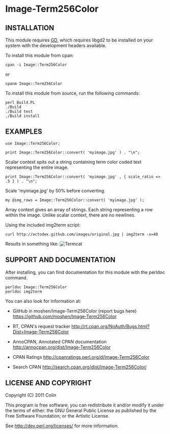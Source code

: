 # Image-Term256Color



## INSTALLATION

This module requires [GD](https://metacpan.org/module/GD), which requires
libgd2 to be installed on your system with the development headers available.

To install this module from cpan:

    cpan -i Image::Term256Color

or

    cpanm Image::Term256Color

To install this module from source, run the following commands:

    perl Build.PL
    ./Build
    ./Build test
    ./Build install

## EXAMPLES

    use Image::Term256Color;

    print Image::Term256Color::convert( 'myimage.jpg' ) . "\n";

Scalar context spits out a string containing term color coded text
representing the entire image.

    print Image::Term256Color::convert( 'myimage.jpg' , { scale_ratio => .5 } ) . "\n";

Scale 'myimage.jpg' by 50% before converting.

    my @img_rows = Image::Term256Color::convert( 'myimage.jpg' );

Array context gives an array of strings.  Each string representing a row
within the image.  Unlike scalar context, there are no newlines.



Using the included img2term script:

    curl http://octodex.github.com/images/original.jpg | img2term -x=40

Results in something like:
![Termcat](http://i.imgur.com/uF2f8.png)

## SUPPORT AND DOCUMENTATION

After installing, you can find documentation for this module with the
perldoc command.

    perldoc Image::Term256Color
    perldoc img2term

You can also look for information at:

*   GitHub in moshen/Image-Term256Color (report bugs here)
    https://github.com/moshen/Image-Term256Color

*   RT, CPAN's request tracker
    http://rt.cpan.org/NoAuth/Bugs.html?Dist=Image-Term256Color

*   AnnoCPAN, Annotated CPAN documentation
    http://annocpan.org/dist/Image-Term256Color

*   CPAN Ratings
    http://cpanratings.perl.org/d/Image-Term256Color

*   Search CPAN
    http://search.cpan.org/dist/Image-Term256Color/


## LICENSE AND COPYRIGHT

Copyright (C) 2011 Colin

This program is free software; you can redistribute it and/or modify it
under the terms of either: the GNU General Public License as published
by the Free Software Foundation; or the Artistic License.

See http://dev.perl.org/licenses/ for more information.

